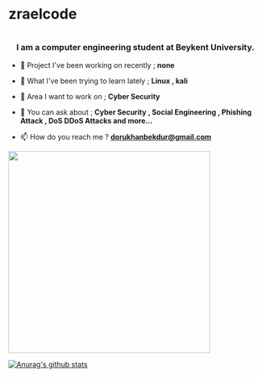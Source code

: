 # zraelcode
<h1 align="center"Hello 👋, I'm Dorukhan Bekdur</h1>
<h3 align="center">I am a computer engineering student at Beykent University.</h3>

- 🔭 Project I've been working on recently ; **none**

- 🌱 What I've been trying to learn lately ; **Linux , kali**

- 👯 Area I want to work on ; **Cyber Security**

- 💬 You can ask about ; **Cyber Security , Social Engineering , Phishing Attack , DoS DDoS Attacks and more...**

- 📫 How do you reach me ? **dorukhanbekdur@gmail.com**

<img src="https://media-exp1.licdn.com/dms/image/C5112AQF9a-hvzWn8uA/article-cover_image-shrink_600_2000/0/1574956586430?e=1672272000&v=beta&t=TpvXZ686LcPPYHm8VWbVUsKLXTIvzZb3jR6nN7F1-2c" width="400">

[![Anurag's github stats](https://github-readme-stats.vercel.app/api?username=DorukhanBekdur&theme=blue-green)](https://github.com/anuraghazra/github-readme-stats)
